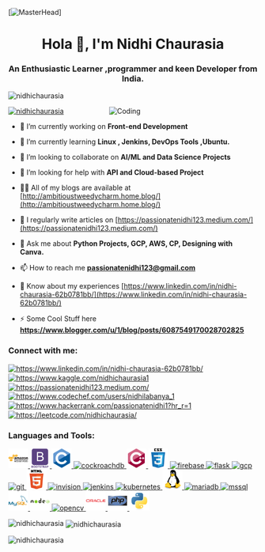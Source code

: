 [![MasterHead](https://leumiusa.com/wp-content/uploads/2015/10/banner-industry-tech.jpg)]

<h1 align="center">Hola 👋, I'm Nidhi Chaurasia</h1>
<h3 align="center">An Enthusiastic Learner ,programmer and keen Developer from India.</h3>

<p align="left"> <img src="https://komarev.com/ghpvc/?username=nidhichaurasia&label=Profile%20views&color=0e75b6&style=flat" alt="nidhichaurasia" /> </p>

<img align="right" alt="Coding" width="300" src="https://media.giphy.com/media/7VzgMsB6FLCilwS30v/giphy.gif">

<p align="left"> <a href="https://github.com/ryo-ma/github-profile-trophy"><img src="https://github-profile-trophy.vercel.app/?username=nidhichaurasia" alt="nidhichaurasia" /></a> </p>

- 🔭 I’m currently working on **Front-end Development**

- 🌱 I’m currently learning **Linux , Jenkins, DevOps Tools ,Ubuntu.**

- 👯 I’m looking to collaborate on **AI/ML and Data Science Projects**

- 🤝 I’m looking for help with **API and Cloud-based Project**

- 👨‍💻 All of my blogs are available at [http://ambitioustweedycharm.home.blog/](http://ambitioustweedycharm.home.blog/)

- 📝 I regularly write articles on [https://passionatenidhi123.medium.com/](https://passionatenidhi123.medium.com/)

- 💬 Ask me about **Python Projects, GCP, AWS, CP, Designing with Canva.**

- 📫 How to reach me **passionatenidhi123@gmail.com**

- 📄 Know about my experiences [https://www.linkedin.com/in/nidhi-chaurasia-62b0781bb/](https://www.linkedin.com/in/nidhi-chaurasia-62b0781bb/)

- ⚡ Some Cool Stuff here **https://www.blogger.com/u/1/blog/posts/6087549170028702825**

<h3 align="left">Connect with me:</h3>
<p align="left">
<a href="https://linkedin.com/in/https://www.linkedin.com/in/nidhi-chaurasia-62b0781bb/" target="blank"><img align="center" src="https://raw.githubusercontent.com/rahuldkjain/github-profile-readme-generator/master/src/images/icons/Social/linked-in-alt.svg" alt="https://www.linkedin.com/in/nidhi-chaurasia-62b0781bb/" height="30" width="40" /></a>
<a href="https://kaggle.com/https://www.kaggle.com/nidhichaurasia1" target="blank"><img align="center" src="https://raw.githubusercontent.com/rahuldkjain/github-profile-readme-generator/master/src/images/icons/Social/kaggle.svg" alt="https://www.kaggle.com/nidhichaurasia1" height="30" width="40" /></a>
<a href="https://medium.com/https://passionatenidhi123.medium.com/" target="blank"><img align="center" src="https://raw.githubusercontent.com/rahuldkjain/github-profile-readme-generator/master/src/images/icons/Social/medium.svg" alt="https://passionatenidhi123.medium.com/" height="30" width="40" /></a>
<a href="https://www.codechef.com/users/https://www.codechef.com/users/nidhilabanya_1" target="blank"><img align="center" src="https://cdn.jsdelivr.net/npm/simple-icons@3.1.0/icons/codechef.svg" alt="https://www.codechef.com/users/nidhilabanya_1" height="30" width="40" /></a>
<a href="https://www.hackerrank.com/https://www.hackerrank.com/passionatenidhi1?hr_r=1" target="blank"><img align="center" src="https://raw.githubusercontent.com/rahuldkjain/github-profile-readme-generator/master/src/images/icons/Social/hackerrank.svg" alt="https://www.hackerrank.com/passionatenidhi1?hr_r=1" height="30" width="40" /></a>
<a href="https://www.leetcode.com/https://leetcode.com/nidhichaurasia/" target="blank"><img align="center" src="https://raw.githubusercontent.com/rahuldkjain/github-profile-readme-generator/master/src/images/icons/Social/leet-code.svg" alt="https://leetcode.com/nidhichaurasia/" height="30" width="40" /></a>
</p>

<h3 align="left">Languages and Tools:</h3>
<p align="left"> <a href="https://aws.amazon.com" target="_blank"> <img src="https://raw.githubusercontent.com/devicons/devicon/master/icons/amazonwebservices/amazonwebservices-original-wordmark.svg" alt="aws" width="40" height="40"/> </a> <a href="https://getbootstrap.com" target="_blank"> <img src="https://raw.githubusercontent.com/devicons/devicon/master/icons/bootstrap/bootstrap-plain-wordmark.svg" alt="bootstrap" width="40" height="40"/> </a> <a href="https://www.cprogramming.com/" target="_blank"> <img src="https://raw.githubusercontent.com/devicons/devicon/master/icons/c/c-original.svg" alt="c" width="40" height="40"/> </a> <a href="https://www.cockroachlabs.com/product/cockroachdb/" target="_blank"> <img src="https://cdn.worldvectorlogo.com/logos/cockroachdb.svg" alt="cockroachdb" width="40" height="40"/> </a> <a href="https://www.w3schools.com/cpp/" target="_blank"> <img src="https://raw.githubusercontent.com/devicons/devicon/master/icons/cplusplus/cplusplus-original.svg" alt="cplusplus" width="40" height="40"/> </a> <a href="https://www.w3schools.com/css/" target="_blank"> <img src="https://raw.githubusercontent.com/devicons/devicon/master/icons/css3/css3-original-wordmark.svg" alt="css3" width="40" height="40"/> </a> <a href="https://firebase.google.com/" target="_blank"> <img src="https://www.vectorlogo.zone/logos/firebase/firebase-icon.svg" alt="firebase" width="40" height="40"/> </a> <a href="https://flask.palletsprojects.com/" target="_blank"> <img src="https://www.vectorlogo.zone/logos/pocoo_flask/pocoo_flask-icon.svg" alt="flask" width="40" height="40"/> </a> <a href="https://cloud.google.com" target="_blank"> <img src="https://www.vectorlogo.zone/logos/google_cloud/google_cloud-icon.svg" alt="gcp" width="40" height="40"/> </a> <a href="https://git-scm.com/" target="_blank"> <img src="https://www.vectorlogo.zone/logos/git-scm/git-scm-icon.svg" alt="git" width="40" height="40"/> </a> <a href="https://www.w3.org/html/" target="_blank"> <img src="https://raw.githubusercontent.com/devicons/devicon/master/icons/html5/html5-original-wordmark.svg" alt="html5" width="40" height="40"/> </a> <a href="https://www.invisionapp.com/" target="_blank"> <img src="https://www.vectorlogo.zone/logos/invisionapp/invisionapp-icon.svg" alt="invision" width="40" height="40"/> </a> <a href="https://www.jenkins.io" target="_blank"> <img src="https://www.vectorlogo.zone/logos/jenkins/jenkins-icon.svg" alt="jenkins" width="40" height="40"/> </a> <a href="https://kubernetes.io" target="_blank"> <img src="https://www.vectorlogo.zone/logos/kubernetes/kubernetes-icon.svg" alt="kubernetes" width="40" height="40"/> </a> <a href="https://www.linux.org/" target="_blank"> <img src="https://raw.githubusercontent.com/devicons/devicon/master/icons/linux/linux-original.svg" alt="linux" width="40" height="40"/> </a> <a href="https://mariadb.org/" target="_blank"> <img src="https://www.vectorlogo.zone/logos/mariadb/mariadb-icon.svg" alt="mariadb" width="40" height="40"/> </a> <a href="https://www.microsoft.com/en-us/sql-server" target="_blank"> <img src="https://www.svgrepo.com/show/303229/microsoft-sql-server-logo.svg" alt="mssql" width="40" height="40"/> </a> <a href="https://www.mysql.com/" target="_blank"> <img src="https://raw.githubusercontent.com/devicons/devicon/master/icons/mysql/mysql-original-wordmark.svg" alt="mysql" width="40" height="40"/> </a> <a href="https://nodejs.org" target="_blank"> <img src="https://raw.githubusercontent.com/devicons/devicon/master/icons/nodejs/nodejs-original-wordmark.svg" alt="nodejs" width="40" height="40"/> </a> <a href="https://opencv.org/" target="_blank"> <img src="https://www.vectorlogo.zone/logos/opencv/opencv-icon.svg" alt="opencv" width="40" height="40"/> </a> <a href="https://www.oracle.com/" target="_blank"> <img src="https://raw.githubusercontent.com/devicons/devicon/master/icons/oracle/oracle-original.svg" alt="oracle" width="40" height="40"/> </a> <a href="https://www.php.net" target="_blank"> <img src="https://raw.githubusercontent.com/devicons/devicon/master/icons/php/php-original.svg" alt="php" width="40" height="40"/> </a> <a href="https://www.python.org" target="_blank"> <img src="https://raw.githubusercontent.com/devicons/devicon/master/icons/python/python-original.svg" alt="python" width="40" height="40"/> </a> </p>

<p><img align="left" src="https://github-readme-stats.vercel.app/api/top-langs?username=nidhichaurasia&show_icons=true&locale=en&layout=compact" alt="nidhichaurasia" /></p>

<p>&nbsp;<img align="center" src="https://github-readme-stats.vercel.app/api?username=nidhichaurasia&show_icons=true&locale=en" alt="nidhichaurasia" /></p>

<p><img align="center" src="https://github-readme-streak-stats.herokuapp.com/?user=nidhichaurasia&" alt="nidhichaurasia" /></p>
